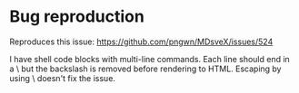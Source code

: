 # Bug reproduction

Reproduces this issue: https://github.com/pngwn/MDsveX/issues/524

I have shell code blocks with multi-line commands. Each line should end in a \ but the backslash is removed before
rendering to HTML. Escaping by using \\ doesn't fix the issue.
